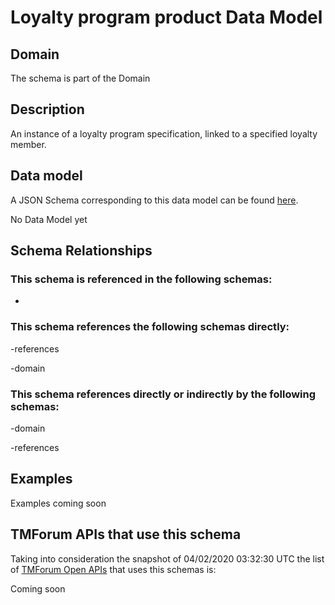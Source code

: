 # Loyalty program product Data Model

## Domain

The  schema is part of the  Domain

## Description

An instance of a loyalty program specification, linked to a specified loyalty member.

## Data model

A JSON Schema corresponding to this data model can be found
[here](https://github.com/tmforum-rand/schemas/blob/candidates/Product/LoyaltyProgramProduct.schema.json).

No Data Model yet

## Schema Relationships

### This schema is referenced in the following schemas:

-

### This schema references the following schemas directly:

-references

-domain

### This schema references directly or indirectly by the following schemas:

-domain

-references



## Examples

Examples coming soon

## TMForum APIs that use this schema

Taking into consideration the snapshot of 04/02/2020 03:32:30 UTC the list of [TMForum Open APIs](https://www.tmforum.org/open-apis/) that uses this schemas is:

Coming soon
